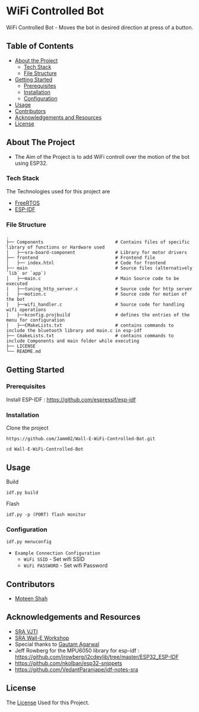 # WiFi Controlled Bot

WiFi Controlled Bot - Moves the bot in desired direction at press of a button.

## Table of Contents

* [About the Project](#about-the-project)
  * [Tech Stack](#tech-stack)
  * [File Structure](#file-structure)
* [Getting Started](#getting-started)
  * [Prerequisites](#prerequisites)
  * [Installation](#installation)
  * [Configuration](#configuration)
* [Usage](#usage)
* [Contributors](#contributors)
* [Acknowledgements and Resources](#acknowledgements-and-resources)
* [License](#license)

<!-- ABOUT THE PROJECT -->
## About The Project
* The Aim of the Project is to add WiFi controll over the motion of the bot using ESP32.

### Tech Stack
The Technologies used for this project are
* [FreeRTOS](https://www.freertos.org/openrtos.html)
* [ESP-IDF](https://docs.espressif.com/projects/esp-idf/en/latest/esp32/)

### File Structure
    .
    ├── Components                           # Contains files of specific library of functions or Hardware used
    │   ├──sra-board-component               # Library for motor drivers
    ├── frontend                             # Frontend file
    │   ├── index.htnl                       # Code for frontend 
    ├── main                                 # Source files (alternatively `lib` or `app`)
    │   ├──main.c                            # Main Source code to be executed
    |   ├──tuning_http_server.c              # Source code for http server
    |   ├──motion.c                          # Source code for motion of the bot
    |   ├──wifi_handler.c                    # Source code for handling wifi operations
    │   ├──kconfig.projbuild                 # defines the entries of the menu for configuration
    │   ├──CMakeLists.txt                    # contains commands to include the bluetooth library and main.c in esp-idf
    ├── CmakeLists.txt                       # contains commands to include Components and main folder while executing
    ├── LICENSE
    └── README.md 
 



## Getting Started

### Prerequisites
Install ESP-IDF : https://github.com/espressif/esp-idf

### Installation
Clone the project
```
https://github.com/Jamm02/Wall-E-WiFi-Controlled-Bot.git

cd Wall-E-WiFi-Controlled-Bot
```
## Usage

Build
```
idf.py build
```
Flash
```
idf.py -p (PORT) flash monitor

```
### Configuration

```
idf.py menuconfig
```
* `Example Connection Configuration`
  * `WiFi SSID` - Set wifi SSID
  * `WiFi PASSWORD` - Set wifi Password
  

## Contributors
* [Moteen Shah](https://github.com/Jamm02)

## Acknowledgements and Resources
* [SRA VJTI](http://sra.vjti.info)
* [SRA Wall-E Workshop](https://github.com/SRA-VJTI/Wall-E_v2.2)
* Special thanks to [Gautam Agarwal](https://github.com/gautam-dev-maker)
* Jeff Rowberg for the MPU6050 library for esp-idf :
  https://github.com/jrowberg/i2cdevlib/tree/master/ESP32_ESP-IDF   
* https://github.com/nkolban/esp32-snippets
* https://github.com/VedantParanjape/idf-notes-sra

  
## License
The [License](https://github.com/Jamm02/#/blob/master/LICENSE) Used for this Project.
  
  
  
